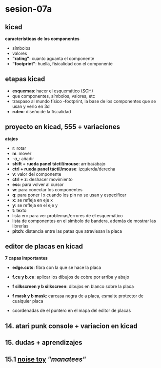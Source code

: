 # sesion-07a

## kicad

__características de los componentes__

- símbolos
- valores
- __"rating"__: cuanto aguanta el componente
- __"footprint"__: huella, fisicalidad con el componente

## etapas kicad

- __esquemas__: hacer el esquemático (SCH)
 - que componentes, símbolos, valores, etc
- traspaso al mundo físico
 -footprint, la base de los componentes que se usan y verlo en 3d
- __ruteo__: diseño de la fiscalidad 

## proyecto en kicad, 555 + variaciones

__atajos__

- __r__: rotar
- __m__: mover
- _-a__: añadir
- __shift + rueda panel táctil/mouse__: arriba/abajo
- __ctrl + rueda panel táctil/mouse__: izquierda/derecha
- __v__: valor del componente
- __ctrl + z__: deshacer movimiento
- __esc__: para volver al cursor
- __w__: para conectar los componentes
- __q__: para poner l x cuando los pin no se usan y especificar
- __x__: se refleja en  eje x
- __y__: se refleja en el eje y
- __t__: texto
- lista erc para ver problemas/errores de el esquemático
- lista de componentes en el símbolo de bandera, además de mostrar las librerías
- __pitch__: distancia entre las patas que atraviesan la placa

## editor de placas en kicad

__7 capas importantes__

- __edge.cuts__: fibra con la que se hace la placa
- __f.cu y b.cu__: aplicar los dibujos de cobre por arriba y abajo
- __f silkscreen y b silkscreen__: dibujos en blanco sobre la placa
- __f mask y b mask__: carcasa negra de a placa, esmalte protector de cualquier placa

- coordenadas de el puntero en el mapa del editor de placas
  
## 14. atari punk console + variacion en kicad

## 15. dudas + aprendizajes

## 15.1 [noise toy](https://loudobjects.bandcamp.com/album/noise-toys) ___"manatees"___
